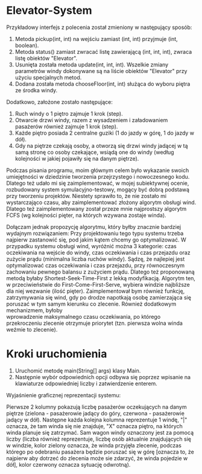 # Elevator-System
Przykładowy interfejs z polecenia został zmieniony w następujący sposób:
1) Metoda pickup(int, int) na wejściu zamiast (int, int) przyjmuje (int, boolean).
2) Metoda status() zamiast zwracać listę zawierającą (int, int, int), zwraca listę obiektów "Elevator".
3) Usunięta została metoda update(int, int, int). Wszelkie zmiany parametrów windy dokonywane są na liście obiektów "Elevator" przy 
użyciu specjalnych metod.
4) Dodana została metoda chooseFloor(int, int) służąca do wyboru piętra ze środka windy.

Dodatkowo, założone zostało następujące:
1) Ruch windy o 1 piętro zajmuje 1 krok (step).
2) Otwarcie drzwi windy, razem z wysadzeniem i załadowaniem pasażerów również zajmuje 1 krok (step).
3) Każde piętro posiada 2 centralne guziki (1 do jazdy w górę, 1 do jazdy w dół).
4) Gdy na piętrze czekają osoby, a otworzą się drzwi windy jadącej w tą samą stronę co osoby czekające, wsiądą one do 
windy (według kolejności w jakiej pojawiły się na danym piętrze).

Podczas pisania programu, moim głównym celem było wykazanie swoich umiejętności w dziedzinie tworzenia przejrzystego 
i nowoczesnego kodu. Dlatego też udało mi się zaimplementować, w mojej subiektywnej ocenie, rozbudowany system
symulacyjno-testowy, mogący być dobrą podstawą przy tworzeniu projektów. Niestety sprawiło to, że nie zostało 
mi wystarczająco czasu, aby zaimplementować złożony algorytm obsługi wind. Dlatego też zaimplementowany został przeze
mnie najprostszy algorytm FCFS (wg kolejności pięter, na których wzywana zostaje winda).

Dołączam jednak propozycję algorytmu, który byłby znacznie bardziej wydajnym rozwiązaniem:
Przy projektowaniu tego typu systemu trzeba najpierw zastanowić się, pod jakim kątem chcemy go optymalizować. 
W przypadku systemu obsługi wind, wyróżnić można 3 kategorie: czas oczekiwania na wejście do windy, czas oczekiwania i 
czas przejazdu oraz zużycie prądu (minimalna liczba ruchów windy). Sądzę, że najlepiej jest optymalizować czas oczekiwania 
i czas przejazdu, przy równoczesnym zachowaniu pewnego balansu z zużyciem prądu. Dlatego też proponowaną metodą byłaby
Shortest-Seek-Time-First z lekką modyfikacją. Algorytm ten, w przeciwieństwie do First-Come-First-Serve, wybiera windzie
najbliższe dla niej wezwanie (ilość pięter). Zaimplementował bym również funkcję, zatrzymywania się wind, gdy po drodze
napotkają osobę zamierzająca się poruszać w tym samym kierunku co zlecenie. Również dodatkowym mechanizmem, byłoby  
wprowadzenie maksymalnego czasu oczekiwania, po którego przekroczeniu zlecenie otrzymuje priorytet (tzn. pierwsza wolna
winda weźmie to zlecenie).

# Kroki uruchomienia
1) Uruchomić metodę main(String[] args) klasy Main.
2) Następnie wybór odpowiednich opcji odbywa się poprzez wpisanie na klawiaturze odpowiedniej liczby i zatwierdzenie 
enterem.

Wyjaśnienie graficznej reprezentacji systemu:

Pierwsze 2 kolumny pokazują liczbę pasażerów oczekujących na danym piętrze (zielona - pasażerowie jadący do góry, 
czerwona - pasażerowie jadący w dół). Następne każda kolejna kolumna reprezentuje 1 windę, "|" oznacza, że tam 
winda się nie znajduje, "X" oznacza piętro, na których winda planuje się zatrzymać. Sam wagon windy oznaczony jest za 
pomocą liczby (liczba również reprezentuje, liczbę osób aktualnie znajdujących się w windzie, kolor zielony 
oznacza, że winda przyjęła zlecenie, podczas którego po odebraniu pasażera będzie poruszać się w górę [oznacza to, że
najpierw aby dotrzeć do zlecenia może sie zdarzyć, że winda pojedzie w dół], kolor czerwony oznacza sytuację odwrotną).
